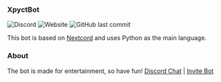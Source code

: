 ### XpyctBot 

![Discord](https://img.shields.io/discord/820223886843052053?label=Discord&logo=Discord) ![Website](https://img.shields.io/website?down_message=offline&label=Bot%20status&logo=Replit&up_message=online&url=https%3A%2F%2Fcreeperbot.dima47452.repl.co) ![GitHub last commit](https://img.shields.io/github/last-commit/CreeperXP/creeper_bot?logo=GitHub)

This bot is based on [Nextcord](https://github.com/nextcord/nextcord "Nextcord") and uses Python as the main language.

### About

The bot is made for entertainment, so have fun!
[Discord Chat](http://discord.gg/Wx6JEvUPYC "Discord Chat") | [Invite Bot](https://discord.com/oauth2/authorize?client_id=833720975069282344&scope=bot%20applications.commands "Invie Bot")
